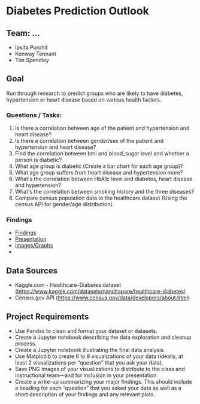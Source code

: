 <h1>Diabetes Prediction Outlook</h1>

<h2>Team: ... </h2>
<ul>
    <li>Ipsita Purohit</li>
    <li>Kenway Tennant</li>
    <li>Tim Spendley</li>
</ul>

<h2>Goal</h2>
<p>Run through research to predict groups who are likely to have diabetes, hypertension or heart disease based on various health factors.</p>

<h3>Questions / Tasks:</h3>
<ol>
    <li>Is there a correlation between age of the patient and hypertension and heart disease? 
    <li>Is there a correlation between gender/sex of the patient and hypertension and heart disease? 
    <li>Find the correlation between bmi and blood_sugar level and whether a person is diabetic? 
    <li>What age group is diabetic (Create a bar chart for each age group)?
    <li>What age group suffers from heart disease and hypertension more? 
    <li>What's the correlation between HbA1c level and diabetes, heart disease and hypertension?
    <li>What's the correlation between smoking history and the three diseases? 
    <li>Compare census population data to the healthcare dataset (Using the census API for gender/age distribution).
</ol>

<h3>Findings</h3>
<ul>
    <li><a href="https://github.com/ktennant5378/Group-Project-1/tree/main/Disease_Predictor.docx">Findings</a></li>
    <li><a href="https://github.com/ktennant5378/Group-Project-1/tree/main/Disease_Predictor.pptx">Presentation</a></li>
    <li><a href="https://github.com/ktennant5378/Group-Project-1/tree/main/Images">Images/Graphs</a><li>
</ul>


<h2>Data Sources</h2>
<ul>
    <li>Kaggle.com - Healthcare-Diabetes dataset (<a href='https://www.kaggle.com/datasets/nanditapore/healthcare-diabetes'>https://www.kaggle.com/datasets/nanditapore/healthcare-diabetes</a>)
    <li>Census.gov API (<a href='https://www.census.gov/data/developers/about.html'>https://www.census.gov/data/developers/about.html</a>)
</ul>


<h2>Project Requirements</h2>
<ul>
    <li>Use Pandas to clean and format your dataset or datasets.</li>
    <li>Create a Jupyter notebook describing the data exploration and cleanup process.</li>
    <li>Create a Jupyter notebook illustrating the final data analysis.</li>
    <li>Use Matplotlib to create 6 to 8 visualizations of your data
    (ideally, at least 2 visualizations per “question” that you ask your data).</li>
    <li>Save PNG images of your visualizations to distribute to the class and instructional team—and for
    inclusion in your presentation.</li>
    <li>Create a write-up summarizing your major findings. This should include a heading for each “question”
    that you asked your data as well as a short description of your findings and any relevant plots.</li>
</ul>
